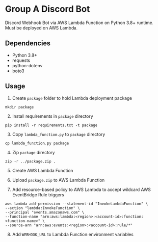 # Group A Discord Bot

Discord Webhook Bot via AWS Lambda Function on Python 3.8+ runtime. Must be deployed on AWS Lambda.

## Dependencies

- Python 3.8+
- requests
- python-dotenv
- boto3

## Usage

1. Create `package` folder to hold Lambda deployment package
```
mkdir package
```

2. Install requirements in `package` directory
```
pip install -r requirements.txt -t package
```

3. Copy `lambda_function.py` to `package` directory
```
cp lambda_function.py package
```

4. Zip `package` directory
```
zip -r ../package.zip .
```

5. Create AWS Lambda Function

6. Upload `package.zip` to AWS Lambda Function

7. Add resource-based policy to AWS Lambda to accept wildcard AWS EventBridge Rule triggers
```
aws lambda add-permission --statement-id "InvokeLambdaFunction" \
--action "lambda:InvokeFunction" \
--principal "events.amazonaws.com" \
--function-name "arn:aws:lambda:<region>:<account-id>:function:<function-name>" \
--source-arn "arn:aws:events:<region>:<account-id>:rule/*"
```

8. Add `WEBHOOK_URL` to Lambda Function environment variables